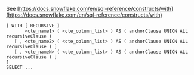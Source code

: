 See [https://docs.snowflake.com/en/sql-reference/constructs/with](https://docs.snowflake.com/en/sql-reference/constructs/with)
```
[ WITH [ RECURSIVE ]
       <cte_name1> ( <cte_column_list> ) AS ( anchorClause UNION ALL recursiveClause )
   [ , <cte_name2> ( <cte_column_list> ) AS ( anchorClause UNION ALL recursiveClause ) ]
   [ , <cte_nameN> ( <cte_column_list> ) AS ( anchorClause UNION ALL recursiveClause ) ]
]
SELECT ...
```
